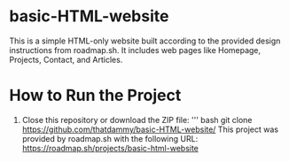 # basic-HTML-website

This is a simple HTML-only website built according to the provided design instructions from roadmap.sh. It includes web pages like Homepage, Projects, Contact, and Articles.

# How to Run the Project

1. Close this repository or download the ZIP file: ''' bash git clone https://github.com/thatdammy/basic-HTML-website/
This project was provided by roadmap.sh with the following URL: https://roadmap.sh/projects/basic-html-website
